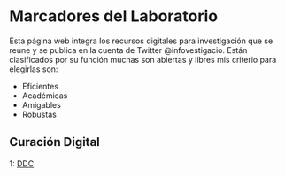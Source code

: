 # Marcadores del Laboratorio

Esta página web integra los recursos digitales para investigación que se reune y se publica en la cuenta de Twitter @infovestigacio. Están clasificados por su función muchas son abiertas y libres mis criterio para elegirlas son: 
- Eficientes
- Académicas 
- Amigables 
- Robustas

## Curación Digital

1: [DDC][1]

[1]: https://www.dcc.ac.uk  "DDC"

